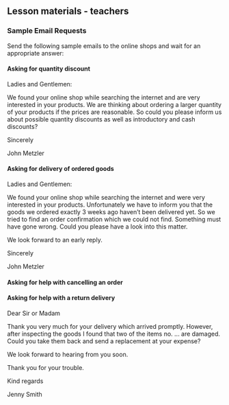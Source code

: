 ## Lesson materials - teachers

### Sample Email Requests

Send the following sample emails to the online shops and wait for an appropriate answer:

#### **Asking for quantity discount**

Ladies and Gentlemen:

We found your online shop while searching the internet and are very interested in your products. We are thinking about ordering a larger quantity of your products if the prices are reasonable. So could you please inform us about possible quantity discounts as well as introductory and cash discounts?

Sincerely

John Metzler

#### **Asking for delivery of ordered goods**

Ladies and Gentlemen:

We found your online shop while searching the internet and were very interested in your products. Unfortunately we have to inform you that the goods we ordered exactly 3 weeks ago haven’t been delivered yet. So we tried to find an order confirmation which we could not find. Something must have gone wrong. Could you please have a look into this matter.

We look forward to an early reply.

Sincerely

John Metzler

#### Asking for help with cancelling an order

#### Asking for help with a return delivery

Dear Sir or Madam

Thank you very much for your delivery which arrived promptly. However, after inspecting the goods I found that two of the items no. ... are damaged. Could you take them back and send a replacement at your expense?

We look forward to hearing from you soon.

Thank you for your trouble.

Kind regards

Jenny Smith

